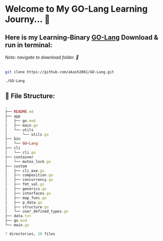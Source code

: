 
# Welcome to My GO-Lang Learning Journy... 🚀

## Here is my Learning-Binary [GO-Lang](https://github.com/akash2061/GO-Lang/raw/master/bin/GO-Lang) Download & run in terminal:

###### Note: navigate to download folder. 📂 

```bash
git clone https://github.com/akash2061/GO-Lang.git
```

```css
./GO-Lang
```

## 🌲 File Structure:
```ruby
.
├── README.md
├── app
│   ├── go.mod
│   ├── main.go
│   └── utils
│       └── utils.go
├── bin
│   └── GO-Lang
├── cli
│   └── cli.go
├── container
│   └── mutex_lock.go
├── custom
│   ├── cli_exe.go
│   ├── composition.go
│   ├── concurrency.go
│   ├── fmt_val.go
│   ├── generics.go
│   ├── interfaces.go
│   ├── map_func.go
│   ├── p_data.go
│   ├── structure.go
│   └── user_defined_types.go
├── data.txt
├── go.mod
└── main.go

7 directories, 20 files
```
